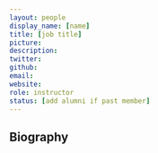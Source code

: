 ```yaml
---
layout: people
display_name: [name]
title: [job title]
picture: 
description:
twitter: 
github:
email: 
website:
role: instructor
status: [add alumni if past member]
---
```

## Biography

